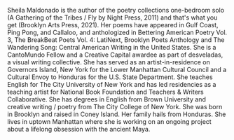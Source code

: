 Sheila Maldonado is the author of the poetry collections one-bedroom solo (A Gathering of the Tribes / Fly by Night Press, 2011) and that's what you get (Brooklyn Arts Press, 2021). Her poems have appeared in Gulf Coast, Ping Pong, and Callaloo, and anthologized in Bettering American Poetry Vol. 3, The BreakBeat Poets Vol. 4: LatiNext, Brooklyn Poets Anthology and The Wandering Song: Central American Writing in the United States.  She is a CantoMundo Fellow and a Creative Capital awardee as part of desveladas, a visual writing collective. She has served as an artist-in-residence on Governors Island, New York for the Lower Manhattan Cultural Council and a Cultural Envoy to Honduras for the U.S. State Department. She teaches English for The City University of New York and has led residencies as a teaching artist for National Book Foundation and Teachers & Writers Collaborative. She has degrees in English from Brown University and creative writing / poetry from The City College of New York. She was born in Brooklyn and raised in Coney Island. Her family hails from Honduras. She lives in uptown Manhattan where she is working on an ongoing project about a lifelong obsession with the ancient Maya. 
